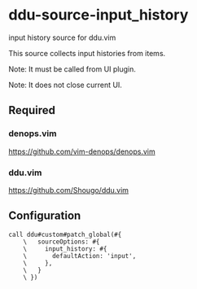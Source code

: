 # ddu-source-input\_history

input history source for ddu.vim

This source collects input histories from items.

Note: It must be called from UI plugin.

Note: It does not close current UI.

## Required

### denops.vim

https://github.com/vim-denops/denops.vim

### ddu.vim

https://github.com/Shougo/ddu.vim

## Configuration

```vim
call ddu#custom#patch_global(#{
    \   sourceOptions: #{
    \     input_history: #{
    \       defaultAction: 'input',
    \     },
    \   }
    \ })
```
